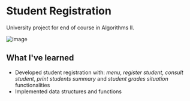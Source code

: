 # Student Registration
University project for end of course in Algorithms II.

![image](https://user-images.githubusercontent.com/12193814/58293373-997cb300-7d9b-11e9-99a6-7e6590f5a30c.png)

## What I've learned

- Developed student registration with: *menu*, *register student*, *consult student*, *print students summary* and *student grades situation* functionalities
- Implemented data structures and functions
